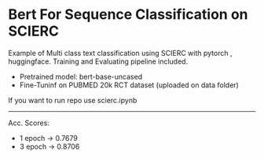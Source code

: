 # Bert For Sequence Classification on SCIERC


Example of Multi class text classification using SCIERC with  pytorch , huggingface.
Training and Evaluating pipeline included.


* Pretrained model: bert-base-uncased
* Fine-Tuninf on PUBMED 20k RCT dataset (uploaded on data folder)

If you want to run repo use scierc.ipynb

---
Acc. Scores:

* 1 epoch -> 0.7679
* 3 epoch -> 0.8706






